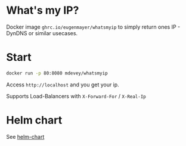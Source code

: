 # What's my IP?

Docker image `ghrc.io/eugenmayer/whatsmyip` to simply return ones IP - DynDNS or similar usecases.

# Start

```bash
docker run -p 80:8080 mdevey/whatsmyip
```

Access `http://localhost` and you get your ip.

Supports Load-Balancers with `X-Forward-For` / `X-Real-Ip`

# Helm chart

See [helm-chart](https://github.com/EugenMayer/helm-charts/tree/main/charts/whatsmyip)